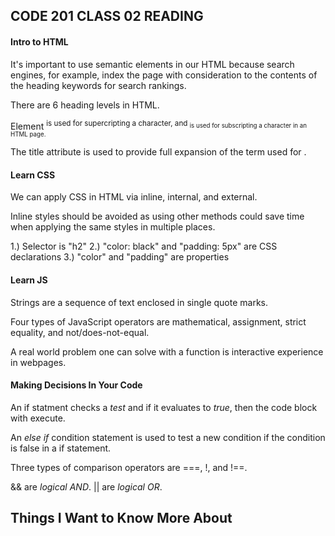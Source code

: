 ## **CODE 201 CLASS 02 READING**

#### **Intro to HTML**

It's important to use semantic elements in our HTML because search engines, for example, index the page with consideration to the contents of the heading keywords for search rankings.

There are 6 heading levels in HTML.

Element <sup> is used for supercripting a character, and <sub> is used for subscripting a character in an HTML page.

The title attribute is used to provide full expansion of the term used for <abbr>.

#### **Learn CSS**

We can apply CSS in HTML via inline, internal, and external.

Inline styles should be avoided as using other methods could save time when applying the same styles in multiple places.

1.) Selector is "h2"
2.) "color: black" and "padding: 5px" are CSS declarations
3.) "color" and "padding" are properties

#### **Learn JS**

Strings are a sequence of text enclosed in single quote marks.

Four types of JavaScript operators are mathematical, assignment, strict equality, and not/does-not-equal.

A real world problem one can solve with a function is interactive experience in webpages.

#### **Making Decisions In Your Code**

An if statment checks a *test* and if it evaluates to *true*, then the code block with execute.

An *else if* condition statement is used to test a new condition if the condition is false in a if statement.

Three types of comparison operators are ===, !, and !==.

&& are *logical AND*.  || are *logical OR*.

## **Things I Want to Know More About**